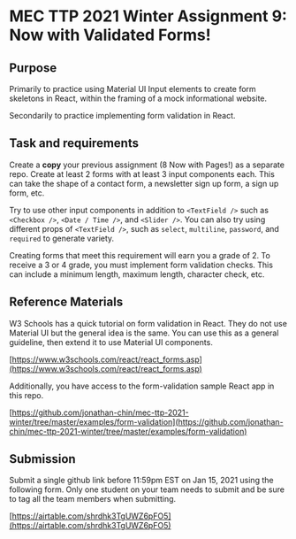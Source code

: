 # MEC TTP 2021 Winter Assignment 9: Now with Validated Forms!


## Purpose

Primarily to practice using Material UI Input elements to create form skeletons in React, within the framing of a mock informational website.

Secondarily to practice implementing form validation in React.

## Task and requirements

Create a **copy** your previous assignment (8 Now with Pages!) as a separate repo. Create at least 2 forms with at least 3 input components each. This can take the shape of a contact form, a newsletter sign up form, a sign up form, etc.

Try to use other input components in addition to `<TextField />` such as `<Checkbox />`, `<Date / Time />`, and `<Slider />`. You can also try using different props of `<TextField />`, such as `select`, `multiline`, `password`, and `required` to generate variety.

Creating forms that meet this requirement will earn you a grade of 2. To receive a 3 or 4 grade, you must implement form validation checks. This can include a minimum length, maximum length, character check, etc.

## Reference Materials

W3 Schools has a quick tutorial on form validation in React. They do not use Material UI but the general idea is the same. You can use this as a general guideline, then extend it to use Material UI components.

[https://www.w3schools.com/react/react_forms.asp](https://www.w3schools.com/react/react_forms.asp)

Additionally, you have access to the form-validation sample React app in this repo.

[https://github.com/jonathan-chin/mec-ttp-2021-winter/tree/master/examples/form-validation](https://github.com/jonathan-chin/mec-ttp-2021-winter/tree/master/examples/form-validation)

## Submission

Submit a single github link before 11:59pm EST on Jan 15, 2021 using the following form. Only one student on your team needs to submit and be sure to tag all the team members when submitting.

[https://airtable.com/shrdhk3TgUWZ6pFO5](https://airtable.com/shrdhk3TgUWZ6pFO5)
